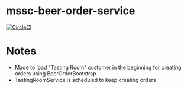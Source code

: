 # mssc-beer-order-service

[![CircleCI](https://circleci.com/gh/NagarajJB/mssc-beer-order-service.svg?style=svg)](https://circleci.com/gh/NagarajJB/mssc-beer-order-service)


# Notes
* Made to load "Tasting Room" customer in the beginning for creating orders using BeerOrderBootstrap
* TastingRoomService is scheduled to keep creating orders